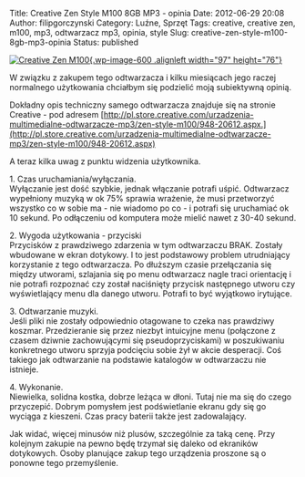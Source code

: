 Title: Creative Zen Style M100 8GB MP3 - opinia
Date: 2012-06-29 20:08
Author: filipgorczynski
Category: Luźne, Sprzęt
Tags: creative, creative zen, m100, mp3, odtwarzacz mp3, opinia, style
Slug: creative-zen-style-m100-8gb-mp3-opinia
Status: published

[![](http://filipgorczynski.files.wordpress.com/2012/06/pdt_20655.png "Creative Zen M100"){.wp-image-600 .alignleft width="97" height="76"}](http://filipgorczynski.files.wordpress.com/2012/06/pdt_20655.png)

W związku z zakupem tego odtwarzacza i kilku miesiącach jego raczej normalnego użytkowania chciałbym się podzielić moją subiektywną opinią.

Dokładny opis techniczny samego odtwarzacza znajduje się na stronie Creative - pod adresem [http://pl.store.creative.com/urzadzenia-multimedialne-odtwarzacze-mp3/zen-style-m100/948-20612.aspx.](http://pl.store.creative.com/urzadzenia-multimedialne-odtwarzacze-mp3/zen-style-m100/948-20612.aspx)

A teraz kilka uwag z punktu widzenia użytkownika.

1\. Czas uruchamiania/wyłączania.  
Wyłączanie jest dość szybkie, jednak włączanie potrafi uśpić. Odtwarzacz wypełniony muzyką w ok 75% sprawia wrażenie, że musi przetworzyć wszystko co w sobie ma - nie wiadomo po co - i potrafi się uruchamiać ok 10 sekund. Po odłączeniu od komputera może mielić nawet z 30-40 sekund.

2\. Wygoda użytkowania - przyciski  
Przycisków z prawdziwego zdarzenia w tym odtwarzaczu BRAK. Zostały wbudowane w ekran dotykowy. I to jest podstawowy problem utrudniający korzystanie z tego odtwarzacza. Po dłuższym czasie przełączania się między utworami, szlajania się po menu odtwarzacz nagle traci orientację i nie potrafi rozpoznać czy został naciśnięty przycisk następnego utworu czy wyświetlający menu dla danego utworu. Potrafi to być wyjątkowo irytujące.

3\. Odtwarzanie muzyki.  
Jeśli pliki nie zostały odpowiednio otagowane to czeka nas prawdziwy koszmar. Przedzieranie się przez niezbyt intuicyjne menu (połączone z czasem dziwnie zachowującymi się pseudoprzyciskami) w poszukiwaniu konkretnego utworu sprzyja podcięciu sobie żył w akcie desperacji. Coś takiego jak odtwarzanie na podstawie katalogów w odtwarzaczu nie istnieje.

4\. Wykonanie.  
Niewielka, solidna kostka, dobrze leżąca w dłoni. Tutaj nie ma się do czego przyczepić. Dobrym pomysłem jest podświetlanie ekranu gdy się go wyciąga z kieszeni. Czas pracy baterii także jest zadowalający.

Jak widać, więcej minusów niż plusów, szczególnie za taką cenę. Przy kolejnym zakupie na pewno będę trzymał się daleko od ekraników dotykowych. Osoby planujące zakup tego urządzenia proszone są o ponowne tego przemyślenie.
